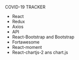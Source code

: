 COVID-19 TRACKER




<ul>
    <li>React</li>
    <li>Redux</li>
    <li>Axios</li>
    <li>API</li>
    <li>React-Bootstrap and Bootstrap</li>
    <li>Fortawesome</li>
    <li>React-moment</li>
    <li>React-chartjs-2 ans chart.js</li>
</ul>
